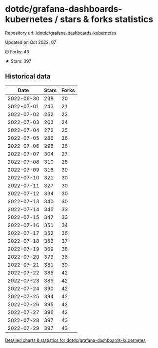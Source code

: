 # dotdc/grafana-dashboards-kubernetes / stars & forks statistics

Repository url: [/dotdc/grafana-dashboards-kubernetes](https://github.com/dotdc/grafana-dashboards-kubernetes)

Updated on Oct 2022, 07

☋ Forks: 43

★ Stars: 397

## Historical data
| Date | Stars | Forks |
|------|-------|-------|
| 2022-06-30 | 238 | 20 | 
| 2022-07-01 | 243 | 21 | 
| 2022-07-02 | 252 | 22 | 
| 2022-07-03 | 263 | 24 | 
| 2022-07-04 | 272 | 25 | 
| 2022-07-05 | 286 | 26 | 
| 2022-07-06 | 298 | 26 | 
| 2022-07-07 | 304 | 27 | 
| 2022-07-08 | 310 | 28 | 
| 2022-07-09 | 316 | 30 | 
| 2022-07-10 | 321 | 30 | 
| 2022-07-11 | 327 | 30 | 
| 2022-07-12 | 334 | 30 | 
| 2022-07-13 | 340 | 30 | 
| 2022-07-14 | 345 | 33 | 
| 2022-07-15 | 347 | 33 | 
| 2022-07-16 | 351 | 34 | 
| 2022-07-17 | 352 | 36 | 
| 2022-07-18 | 356 | 37 | 
| 2022-07-19 | 369 | 38 | 
| 2022-07-20 | 373 | 38 | 
| 2022-07-21 | 381 | 39 | 
| 2022-07-22 | 385 | 42 | 
| 2022-07-23 | 389 | 42 | 
| 2022-07-24 | 390 | 42 | 
| 2022-07-25 | 394 | 42 | 
| 2022-07-26 | 395 | 42 | 
| 2022-07-27 | 396 | 42 | 
| 2022-07-28 | 397 | 43 | 
| 2022-07-29 | 397 | 43 | 


[Detailed charts & statistics for dotdc/grafana-dashboards-kubernetes](https://reviewgithub.com/rep/dotdc/grafana-dashboards-kubernetes)
